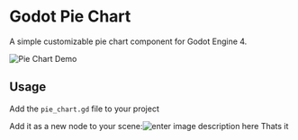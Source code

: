 
# Godot Pie Chart

  

A simple customizable pie chart component for Godot Engine 4.

  

![Pie Chart Demo]([https://i.imgur.com/1hulNsM.png](https://i.imgur.com/fuCI0B4.gif))

  
  

## Usage

 Add the `pie_chart.gd` file to your project

Add it as a new node to your scene:![enter image description here](https://i.imgur.com/WKKY8Gz.jpg)
Thats it
  


